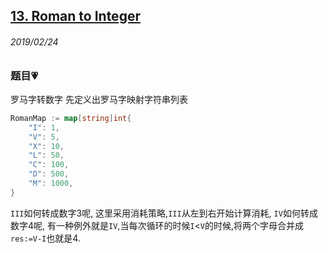 ## [13. Roman to Integer](https://leetcode.com/problems/roman-to-integer/)

###### 2019/02/24


### 题目💗
罗马字转数字
先定义出罗马字映射字符串列表
```go
RomanMap := map[string]int{
	"I": 1,
	"V": 5,
	"X": 10,
	"L": 50,
	"C": 100,
	"D": 500,
	"M": 1000,
}
```
`III`如何转成数字3呢,
这里采用消耗策略,`III`从左到右开始计算消耗,
`IV`如何转成数字4呢,
有一种例外就是`IV`,当每次循环的时候`I`<`V`的时候,将两个字母合并成 `res:=V-I`也就是4.
